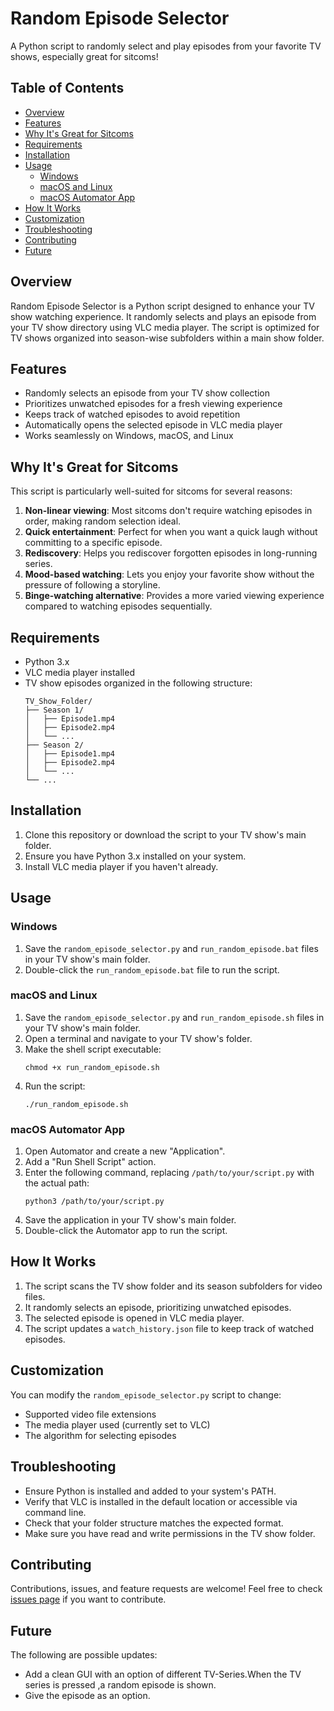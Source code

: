 # Random Episode Selector

A Python script to randomly select and play episodes from your favorite TV shows, especially great for sitcoms!

## Table of Contents

- [Overview](#overview)
- [Features](#features)
- [Why It's Great for Sitcoms](#why-its-great-for-sitcoms)
- [Requirements](#requirements)
- [Installation](#installation)
- [Usage](#usage)
  - [Windows](#windows)
  - [macOS and Linux](#macos-and-linux)
  - [macOS Automator App](#macos-automator-app)
- [How It Works](#how-it-works)
- [Customization](#customization)
- [Troubleshooting](#troubleshooting)
- [Contributing](#contributing)
- [Future](#Future)

## Overview

Random Episode Selector is a Python script designed to enhance your TV show watching experience. It randomly selects and plays an episode from your TV show directory using VLC media player. The script is optimized for TV shows organized into season-wise subfolders within a main show folder.

## Features

- Randomly selects an episode from your TV show collection
- Prioritizes unwatched episodes for a fresh viewing experience
- Keeps track of watched episodes to avoid repetition
- Automatically opens the selected episode in VLC media player
- Works seamlessly on Windows, macOS, and Linux

## Why It's Great for Sitcoms

This script is particularly well-suited for sitcoms for several reasons:

1. **Non-linear viewing**: Most sitcoms don't require watching episodes in order, making random selection ideal.
2. **Quick entertainment**: Perfect for when you want a quick laugh without committing to a specific episode.
3. **Rediscovery**: Helps you rediscover forgotten episodes in long-running series.
4. **Mood-based watching**: Lets you enjoy your favorite show without the pressure of following a storyline.
5. **Binge-watching alternative**: Provides a more varied viewing experience compared to watching episodes sequentially.

## Requirements

- Python 3.x
- VLC media player installed
- TV show episodes organized in the following structure:
  ```
  TV_Show_Folder/
  ├── Season 1/
  │   ├── Episode1.mp4
  │   ├── Episode2.mp4
  │   └── ...
  ├── Season 2/
  │   ├── Episode1.mp4
  │   ├── Episode2.mp4
  │   └── ...
  └── ...
  ```

## Installation

1. Clone this repository or download the script to your TV show's main folder.
2. Ensure you have Python 3.x installed on your system.
3. Install VLC media player if you haven't already.

## Usage

### Windows

1. Save the `random_episode_selector.py` and `run_random_episode.bat` files in your TV show's main folder.
2. Double-click the `run_random_episode.bat` file to run the script.

### macOS and Linux

1. Save the `random_episode_selector.py` and `run_random_episode.sh` files in your TV show's main folder.
2. Open a terminal and navigate to your TV show's folder.
3. Make the shell script executable:
   ```
   chmod +x run_random_episode.sh
   ```
4. Run the script:
   ```
   ./run_random_episode.sh
   ```

### macOS Automator App

1. Open Automator and create a new "Application".
2. Add a "Run Shell Script" action.
3. Enter the following command, replacing `/path/to/your/script.py` with the actual path:
   ```
   python3 /path/to/your/script.py
   ```
4. Save the application in your TV show's main folder.
5. Double-click the Automator app to run the script.

## How It Works

1. The script scans the TV show folder and its season subfolders for video files.
2. It randomly selects an episode, prioritizing unwatched episodes.
3. The selected episode is opened in VLC media player.
4. The script updates a `watch_history.json` file to keep track of watched episodes.

## Customization

You can modify the `random_episode_selector.py` script to change:
- Supported video file extensions
- The media player used (currently set to VLC)
- The algorithm for selecting episodes

## Troubleshooting

- Ensure Python is installed and added to your system's PATH.
- Verify that VLC is installed in the default location or accessible via command line.
- Check that your folder structure matches the expected format.
- Make sure you have read and write permissions in the TV show folder.

## Contributing

Contributions, issues, and feature requests are welcome! Feel free to check [issues page](https://github.com/SpideyPotter/random-episode-selector/issues) if you want to contribute.

## Future
The following are possible updates:
- Add a clean GUI with an option of different TV-Series.When the TV series is pressed ,a random episode is shown.
- Give the episode as an option.
